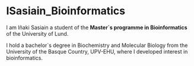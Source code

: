 # ISasiain_Bioinformatics

I am Iñaki Sasiain a student of the **Master`s programme in Bioinformatics** of the University of Lund.

I hold a bachelor`s degree in Biochemistry and Molecular Biology from the University of the Basque Country, UPV-EHU, where I developed interest in bioinformatics.
